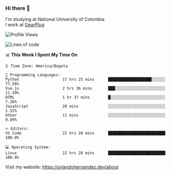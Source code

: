 ### Hi there 👋


<!--**AR4Z/AR4Z** is a ✨ _special_ ✨ repository because its `README.md` (this file) appears on your GitHub profile.

Here are some ideas to get you started:-->
I'm studying at National University of Colombia
<br>
I work at <a href="https://gearplug.io/en/">GearPlug</a>
<br>

<!--START_SECTION:waka-->
![Profile Views](http://img.shields.io/badge/Profile%20Views-10-blue)

![Lines of code](https://img.shields.io/badge/From%20Hello%20World%20I%27ve%20Written-22.2%20million%20lines%20of%20code-blue)

📊 **This Week I Spent My Time On** 

```text
⌚︎ Time Zone: America/Bogota

💬 Programming Languages: 
Python                   17 hrs 25 mins      ███████████████████░░░░░░   77.56% 
Vue.js                   2 hrs 36 mins       ███░░░░░░░░░░░░░░░░░░░░░░   11.59% 
HTML                     1 hr 37 mins        █░░░░░░░░░░░░░░░░░░░░░░░░   7.26% 
JavaScript               20 mins             ░░░░░░░░░░░░░░░░░░░░░░░░░   1.52% 
Other                    11 mins             ░░░░░░░░░░░░░░░░░░░░░░░░░   0.89%

🔥 Editors: 
VS Code                  22 hrs 28 mins      █████████████████████████   100.0%

💻 Operating System: 
Linux                    22 hrs 28 mins      █████████████████████████   100.0%

```


<!--END_SECTION:waka-->


Visit my website: https://orlandohernandez.dev/about

